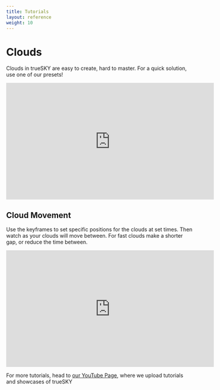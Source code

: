 ```yaml
---
title: Tutorials
layout: reference
weight: 10
---
```





Clouds
===========
Clouds in trueSKY are easy to create, hard to master. For a quick solution, use one of our presets!

<div class="video-wrapper">
<div class="video-container">
<iframe width="560" height="315" src="https://www.youtube.com/embed/pkt3eqa9YB8" frameborder="0" allow="accelerometer; autoplay; encrypted-media; gyroscope; picture-in-picture" allowfullscreen></iframe>
</div>
</div>




Cloud Movement
--------------------
Use the keyframes to set specific positions for the clouds at set times. Then watch as your clouds will move between. For fast clouds make a shorter gap, or reduce the time between. 

<div class="video-wrapper">
<div class="video-container">
<iframe width="560" height="315" src="https://www.youtube.com/embed/Dy7KqUqfFSA" frameborder="0" allow="accelerometer; autoplay; encrypted-media; gyroscope; picture-in-picture" allowfullscreen></iframe>
</div>
</div>



For more tutorials, head to [our YouTube Page](https://www.youtube.com/user/simulsoftware), where we upload tutorials and showcases of trueSKY
